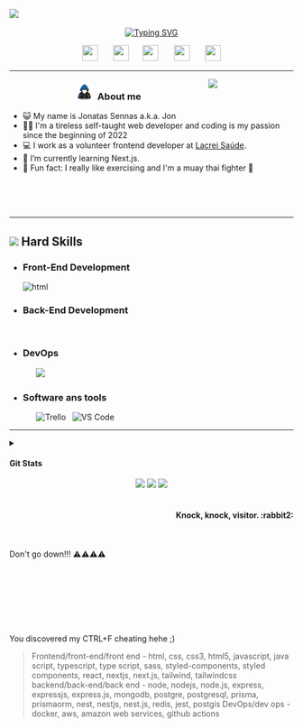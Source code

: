  <a href="https://visitorbadge.io/status?path=https%3A%2F%2Fgithub.com%2Fapocsenpai"><img src="https://api.visitorbadge.io/api/combined?path=https%3A%2F%2Fgithub.com%2Fapocsenpai&label=profile.visitors&labelColor=%23003b00&countColor=%23008f11&style=plastic&labelStyle=none"/></a>
<p align="center">
<a href="https://git.io/typing-svg"><img src="https://readme-typing-svg.demolab.com?font=Fira+Code&weight=700&size=25&duration=3000&pause=600&color=00FF41&center=true&width=443&height=80&lines=%F0%9F%96%96+Hello+World!;I'm+Jon;Follow+the+white+rabbit.+%F0%9F%90%87" alt="Typing SVG" /></a>
</p>
<div align="center">
  <!-- Contacts tags -->
<a href="mailto:sennasjonatas@gmail.com"><img height="28" width="28" src="https://cdn.simpleicons.org/gmail/00FF41" /></a>
&#8287;&#8287;&#8287;&#8287;&#8287;
<a href="https://github.com/apocsenpai"><img height="28" width="28" src="https://cdn.simpleicons.org/github/00FF41" /></a>&#8287;&#8287;&#8287;&#8287;&#8287;
<a href="https://www.linkedin.com/in/jonatas-sennas-69a359221/"><img height="28" width="28" src="https://cdn.simpleicons.org/linkedin/00FF41" /></a>
&#8287;&#8287;&#8287;&#8287;&#8287;
<a href="https://discordapp.com/users/319828221933649920"><img height="28" width="28" src="https://cdn.simpleicons.org/discord/00FF41" /></a>
&#8287;&#8287;&#8287;&#8287;&#8287;
<a href="https://twitter.com/apocsenpai"><img height="28" width="28" src="https://cdn.simpleicons.org/twitter/00FF41" /></a>
</div>

<hr>
<img align="right" src="https://i.giphy.com/media/smzfl3E7a4iHK/giphy.webp" height="auto" width="30%">
<h3 align="center"> <img src="https://github.com/0xAbdulKhalid/0xAbdulKhalid/raw/main/assets/mdImages/about_me.gif" width="28px" alt="About me"/>&#8287; <b> About me </b> </h3>



<ul>
  <li>😺 My name is Jonatas Sennas a.k.a. Jon</li>
  <li>👦🏾 I'm a tireless self-taught web developer and coding is my passion since the beginning of 2022</li>
  <li>💻 I work as a volunteer frontend developer at <a href="https://www.linkedin.com/company/lacrei-saude/mycompany/verification/">Lacrei Saúde</a>.</li>
  <li>🌱 I’m currently learning Next.js.</li>
  <li>🎉 Fun fact: I really like exercising and I'm a muay thai fighter 🥊</li>
</ul>
 <br><br><br>
 <hr>

<!-- Hard skills -->
  <h2><img src="https://media2.giphy.com/media/QssGEmpkyEOhBCb7e1/giphy.gif?cid=ecf05e47a0n3gi1bfqntqmob8g9aid1oyj2wr3ds3mg700bl&rid=giphy.gif" width ="25"><b>  Hard Skills</b></h2>
<ul>
  <li>
    <h3>Front-End Development</h3>
    <img src="https://img.shields.io/badge/html5-%23E34F26.svg?style=for-the-badge&logo=html5&logoColor=white" alt="html" name="html" />&#8287;&#8287;
    <img src="https://img.shields.io/badge/css3-%231572B6.svg?style=for-the-badge&logo=css3&logoColor=white" alt="" />&#8287;&#8287;
    <img src="https://img.shields.io/badge/javascript-%23323330.svg?style=for-the-badge&logo=javascript&logoColor=%23F7DF1E" alt="" />&#8287;&#8287;
   <img src="https://img.shields.io/badge/TypeScript-007ACC?style=for-the-badge&logo=typescript&logoColor=white" alt="" />&#8287;&#8287;
    <img src="https://img.shields.io/badge/SASS-hotpink.svg?style=for-the-badge&logo=SASS&logoColor=white" alt="" />&#8287;&#8287;
    <img src="https://img.shields.io/badge/styled--components-DB7093?style=for-the-badge&logo=styled-components&logoColor=white" alt="" />&#8287;&#8287;
    <img src="https://img.shields.io/badge/Tailwind_CSS-38B2AC?style=for-the-badge&logo=tailwind-css&logoColor=white" alt="" />&#8287;&#8287;
   <img src="https://img.shields.io/badge/react-%2320232a.svg?style=for-the-badge&logo=react&logoColor=%2361DAFB" alt="" />&#8287;&#8287;
   <img src="https://img.shields.io/badge/next%20js-000000?style=for-the-badge&logo=nextdotjs&logoColor=white" alt="" />&#8287;&#8287;
  </li>
  <li>
    <h3>Back-End Development</h3>
    <img src="https://img.shields.io/badge/node.js-6DA55F?style=for-the-badge&logo=node.js&logoColor=white" alt="" />&#8287;&#8287;
    <img src="https://img.shields.io/badge/express.js-%23404d59.svg?style=for-the-badge&logo=express&logoColor=%2361DAFB" alt="" />&#8287;&#8287;
    <img src="https://img.shields.io/badge/MongoDB-%234ea94b.svg?style=for-the-badge&logo=mongodb&logoColor=white" alt="" />&#8287;&#8287;
    <img src="https://img.shields.io/badge/postgres-%23316192.svg?style=for-the-badge&logo=postgresql&logoColor=white" alt="" />&#8287;&#8287;
   <img src="https://img.shields.io/badge/Prisma-3982CE?style=for-the-badge&logo=Prisma&logoColor=white" alt="" />&#8287;&#8287;
   <img src="https://img.shields.io/badge/nestjs-E0234E?style=for-the-badge&logo=nestjs&logoColor=white" alt="" />&#8287;&#8287;
   <img src="https://img.shields.io/badge/Jest-C21325?style=for-the-badge&logo=jest&logoColor=white" alt="" />&#8287;&#8287;
      <img src="https://img.shields.io/badge/redis-%23DD0031.svg?&style=for-the-badge&logo=redis&logoColor=white" alt="" />&#8287;&#8287;
   <img src="https://img.shields.io/badge/postgis-555555?style=for-the-badge&logo=googlemaps&logoColor=white" alt="" />&#8287;&#8287;
  </li>
  <li>
    <h3>DevOps</h3>
    <img src="https://img.shields.io/badge/Docker-2CA5E0?style=for-the-badge&logo=docker&logoColor=white" alt="" />&#8287;&#8287;
    <img src="https://img.shields.io/badge/Amazon_AWS-FF9900?style=for-the-badge&logo=amazonaws&logoColor=white" alt="" />&#8287;&#8287;
    <img src="https://img.shields.io/badge/Github%20Actions-282a2e?style=for-the-badge&logo=githubactions&logoColor=367cfe" />&#8287;&#8287;
  </li>
  <li>
    <h3>Software ans tools</h3>
    <img src="https://img.shields.io/badge/git-%23F05033.svg?style=for-the-badge&logo=git&logoColor=white" alt="" />&#8287;&#8287;
    <img src="https://img.shields.io/badge/github-%23121011.svg?style=for-the-badge&logo=github&logoColor=white" alt="" />&#8287;&#8287;
    <img src="https://img.shields.io/badge/Trello-%23026AA7.svg?style=for-the-badge&logo=Trello&logoColor=white" alt="Trello" />&#8287;&#8287;
    <img src="https://img.shields.io/badge/Visual%20Studio%20Code-0078d7.svg?style=for-the-badge&logo=visual-studio-code&logoColor=white" alt="VS Code" />&#8287;&#8287;
  </li>
 </ul>
 <hr>
<details>
<summary> <h4>  Git Stats</h4></summary>
<br>
 <div align="center">
  <img src="https://github-readme-stats.vercel.app/api/top-langs/?username=apocsenpai&bg_color=00000000&title_color=008F11&icon_color=008F11&text_color=fafafa&layout=compact" />
    &#8287;&#8287;
  <img src="https://github-readme-stats.vercel.app/api?username=apocsenpai&show_icons=true&bg_color=00000000&title_color=008F11&icon_color=008F11&text_color=fafafa" />
 </div>
</details>


<div align="center">
  <a href="https://github.com/apocsenpai/Salve" target="_blank"/><img width="320px" src="https://github-readme-stats.vercel.app/api/pin/?username=apocsenpai&repo=Salve" /><a>
  <a href="https://github.com/orgs/Driven-t-klvp/repositories" target="_blank"/><img width="320px" src="https://github-readme-stats.vercel.app/api/pin/?username=Driven-t-klvp&repo=drivent-frontend" /><a>
  <a href="https://github.com/apocsenpai/TrackIt-SPA" target="_blank"/><img width="320px" src="https://github-readme-stats.vercel.app/api/pin/?username=apocsenpai&repo=TrackIt-SPA" /><a>
</div>

<br>
 <h4 align="right">Knock, knock, visitor. :rabbit2: </h4>



 <br><br>
 Don't go down!!! ⚠️⚠️⚠️⚠️
 <br><br><br><br><br><br><br><br>

You discovered my CTRL+F cheating hehe ;)

> Frontend/front-end/front end - html, css, css3, html5, javascript, java script, typescript, type script, sass, styled-components, styled components, react, nextjs, next.js, tailwind, tailwindcss
> backend/back-end/back end - node, nodejs, node.js, express, expressjs, express.js, mongodb, postgre, postgresql, prisma, prismaorm, nest, nestjs, nest.js, redis, jest, postgis
> DevOps/dev ops - docker, aws, amazon web services, github actions

